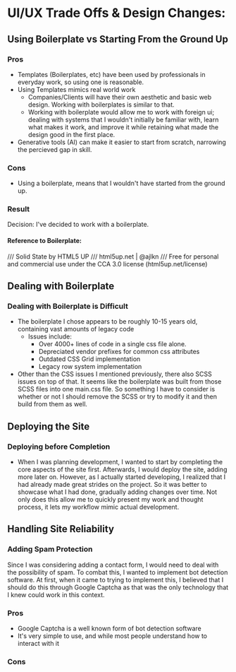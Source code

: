 # UI/UX Trade Offs & Design Changes:

## Using Boilerplate vs Starting From the Ground Up

### Pros
- Templates (Boilerplates, etc) have been used by professionals in everyday work, so using one is reasonable.
- Using Templates mimics real world work
  - Companies/Clients will have their own aesthetic and basic web design. Working with boilerplates is similar to that.
  - Working with boilerplate would allow me to work with foreign ui; dealing with systems that I wouldn't initially be familiar with, learn what makes it work, and improve it while retaining what made the design good in the first place.
- Generative tools (AI) can make it easier to start from scratch, narrowing the percieved gap in skill.
### Cons
- Using a boilerplate, means that I wouldn't have started from the ground up.
### Result
Decision: I've decided to work with a boilerplate. 


#### Reference to Boilerplate:

/// Solid State by HTML5 UP
/// html5up.net | @ajlkn
/// Free for personal and commercial use under the CCA 3.0 license (html5up.net/license)

## Dealing with Boilerplate
### Dealing with Boilerplate is Difficult
- The boilerplate I chose appears to be roughly 10-15 years old, containing vast amounts of legacy code
  - Issues include:
    - Over 4000+ lines of code in a single css file alone.
    - Depreciated vendor prefixes for common css attributes
    - Outdated CSS Grid implementation
    - Legacy row system implementation
- Other than the CSS issues I mentioned previously, there also SCSS issues on top of that. It seems like the boilerplate was built from those SCSS files into one main.css file. So something I have to consider is whether or not I should remove the SCSS or try to modify it and then build from them as well.

## Deploying the Site
### Deploying before Completion
- When I was planning development, I wanted to start by completing the core aspects of the site first. Afterwards, I would deploy the site, adding more later on. However, as I actually started developing, I realized that I had already made great strides on the project. So it was better to showcase what I had done, gradually adding changes over time. Not only does this allow me to quickly present my work and thought process, it lets my workflow mimic actual development.

## Handling Site Reliability
### Adding Spam Protection
Since I was considering adding a contact form, I would need to deal with the possibility of spam. To combat this, I wanted to implement bot detection software. At first, when it came to trying to implement this, I believed that I should do this through Google Captcha as that was the only technology that I knew could work in this context.



### Pros
- Google Captcha is a well known form of bot detection software
- It's very simple to use, and while most people understand how to interact with it
### Cons
